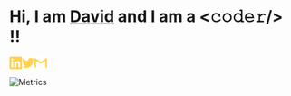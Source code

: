 <!-- Self Introduction-->
# Hi, I am [David](https://kohhuanyin.com/) and I am a <𝚌𝚘𝚍𝚎𝚛/> !!


[<img align="left" alt="David | LinkedIn" width="22px" src="./assets/linkedin.svg" />][linkedin]
[<img align="left" alt="David | Twitter" width="22px" src="./assets/twitter.svg" />][twitter]
[<img align="left" alt="David | Gmail" width="22px" src="./assets/gmail.svg" />][gmail]

<br>
<br>


<img align="center" src="/github-metrics.svg" alt="Metrics" width="400">


<!-- Constants -->
[linkedin]: https://www.linkedin.com/in/koh-huan-yin/
[gmail]: mailto:alphonsekoh@gmail.com
[twitter]: https://twitter.com/huan_xcv

